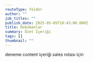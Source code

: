 ```yaml
---
routeType: folder
author: ""
job_titles: ""
publish_date: 2025-05-05T18:43:00.000Z
title: Dokümanlar
summary: Özet İçeriği
tags: []
thumbnail: ""
---
```

deneme content içeriği sales rotası için
